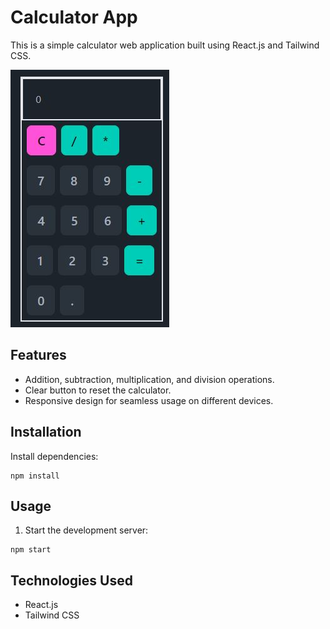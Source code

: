 # Calculator App

This is a simple calculator web application built using React.js and Tailwind CSS.

![home](./src/assets/screenshot.JPG)

## Features

- Addition, subtraction, multiplication, and division operations.
- Clear button to reset the calculator.
- Responsive design for seamless usage on different devices.

## Installation

Install dependencies:

```
npm install
```

## Usage

1. Start the development server:

```
npm start
```

## Technologies Used

- React.js
- Tailwind CSS
